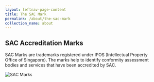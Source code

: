 ```yaml
---
layout: leftnav-page-content
title: The SAC Mark
permalink: /about/the-sac-mark
collection_name: about
---
```


## SAC Accreditation Marks

SAC Marks are trademarks registered under IPOS (Intellectual Property Office of Singapore). The marks help to identify conformity assessment bodies and services that have been accredited by SAC.

![SAC Marks](/about/sac-marks.jpg)
